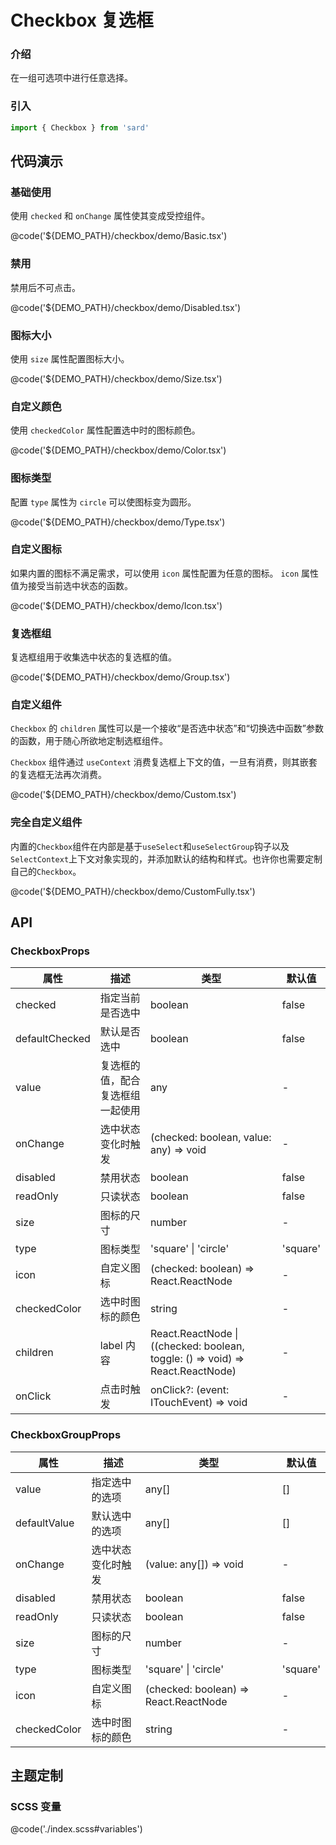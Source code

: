 # Checkbox 复选框

### 介绍

在一组可选项中进行任意选择。

### 引入

```ts
import { Checkbox } from 'sard'
```

## 代码演示

### 基础使用

使用 `checked` 和 `onChange` 属性使其变成受控组件。

@code('${DEMO_PATH}/checkbox/demo/Basic.tsx')

### 禁用

禁用后不可点击。

@code('${DEMO_PATH}/checkbox/demo/Disabled.tsx')

### 图标大小

使用 `size` 属性配置图标大小。

@code('${DEMO_PATH}/checkbox/demo/Size.tsx')

### 自定义颜色

使用 `checkedColor` 属性配置选中时的图标颜色。

@code('${DEMO_PATH}/checkbox/demo/Color.tsx')

### 图标类型

配置 `type` 属性为 `circle` 可以使图标变为圆形。

@code('${DEMO_PATH}/checkbox/demo/Type.tsx')

### 自定义图标

如果内置的图标不满足需求，可以使用 `icon` 属性配置为任意的图标。
`icon` 属性值为接受当前选中状态的函数。

@code('${DEMO_PATH}/checkbox/demo/Icon.tsx')

### 复选框组

复选框组用于收集选中状态的复选框的值。

@code('${DEMO_PATH}/checkbox/demo/Group.tsx')

### 自定义组件

`Checkbox` 的 `children` 属性可以是一个接收“是否选中状态”和“切换选中函数”参数的函数，用于随心所欲地定制选框组件。

`Checkbox` 组件通过 `useContext` 消费复选框上下文的值，一旦有消费，则其嵌套的复选框无法再次消费。

@code('${DEMO_PATH}/checkbox/demo/Custom.tsx')

### 完全自定义组件

内置的`Checkbox`组件在内部是基于`useSelect`和`useSelectGroup`钩子以及`SelectContext`上下文对象实现的，并添加默认的结构和样式。也许你也需要定制自己的`Checkbox`。

@code('${DEMO_PATH}/checkbox/demo/CustomFully.tsx')

## API

### CheckboxProps

| 属性           | 描述                             | 类型                                                                          | 默认值   |
| -------------- | -------------------------------- | ----------------------------------------------------------------------------- | -------- |
| checked        | 指定当前是否选中                 | boolean                                                                       | false    |
| defaultChecked | 默认是否选中                     | boolean                                                                       | false    |
| value          | 复选框的值，配合复选框组一起使用 | any                                                                           | -        |
| onChange       | 选中状态变化时触发               | (checked: boolean, value: any) => void                                        | -        |
| disabled       | 禁用状态                         | boolean                                                                       | false    |
| readOnly       | 只读状态                         | boolean                                                                       | false    |
| size           | 图标的尺寸                       | number                                                                        | -        |
| type           | 图标类型                         | 'square' \| 'circle'                                                          | 'square' |
| icon           | 自定义图标                       | (checked: boolean) => React.ReactNode                                         | -        |
| checkedColor   | 选中时图标的颜色                 | string                                                                        | -        |
| children       | label 内容                       | React.ReactNode \|((checked: boolean, toggle: () => void) => React.ReactNode) | -        |
| onClick        | 点击时触发                       | onClick?: (event: ITouchEvent) => void                                        | -        |

### CheckboxGroupProps

| 属性         | 描述               | 类型                                  | 默认值   |
| ------------ | ------------------ | ------------------------------------- | -------- |
| value        | 指定选中的选项     | any[]                                 | []       |
| defaultValue | 默认选中的选项     | any[]                                 | []       |
| onChange     | 选中状态变化时触发 | (value: any[]) => void                | -        |
| disabled     | 禁用状态           | boolean                               | false    |
| readOnly     | 只读状态           | boolean                               | false    |
| size         | 图标的尺寸         | number                                | -        |
| type         | 图标类型           | 'square' \| 'circle'                  | 'square' |
| icon         | 自定义图标         | (checked: boolean) => React.ReactNode | -        |
| checkedColor | 选中时图标的颜色   | string                                | -        |

## 主题定制

### SCSS 变量

@code('./index.scss#variables')
